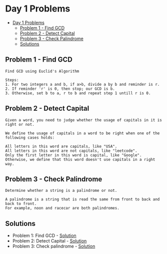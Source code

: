 # Day 1 Problems

- [Day 1 Problems](#day-1-problems)
  - [Problem 1 - Find GCD](#problem-1---find-gcd)
  - [Problem 2 - Detect Capital](#problem-2---detect-capital)
  - [Problem 3 - Check Palindrome](#problem-3---check-palindrome)
  - [Solutions](#solutions)

## Problem 1 - Find GCD

```text
Find GCD using Euclid's Algorithm

Steps:
1. For two integers a and b, if a>b, divide a by b and reminder is r.
2. If reminder 'r' is 0, then stop; our GCD is b.
3. Otherwise, set b to a, r to b and repeat step 1 untill r is 0.
```

## Problem 2 - Detect Capital

```text
Given a word, you need to judge whether the usage of capitals in it is right or not.

We define the usage of capitals in a word to be right when one of the following cases holds:

All letters in this word are capitals, like "USA".
All letters in this word are not capitals, like "leetcode".
Only the first letter in this word is capital, like "Google".
Otherwise, we define that this word doesn't use capitals in a right way.
```

## Problem 3 - Check Palindrome

```text
Determine whether a string is a palindrome or not.

A palindrome is a string that is read the same from front to back and back to front.
For example, noon and racecar are both palindromes.
```

## Solutions

- Problem 1: Find GCD - [Solution](1_find_gcd.py)
- Problem 2: Detect Capital - [Solution](2_detect_capital.py)
- Problem 3: Check palindrome - [Solution](3_check_palindrome.py)
